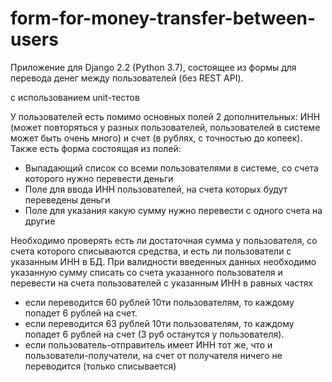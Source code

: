 # form-for-money-transfer-between-users

Приложение для Django 2.2 (Python 3.7), состоящее из формы для перевода денег между пользователей (без REST API).

с использованием unit-тестов

У пользователей есть помимо основных полей 2 дополнительных: ИНН (может повторяться у разных пользователей, пользователей в системе может быть очень много) и счет (в рублях, с точностью до копеек). Также есть форма состоящая из полей:

- Выпадающий список со всеми пользователями в системе, со счета которого нужно перевести деньги
- Поле для ввода ИНН пользователей, на счета которых будут переведены деньги
- Поле для указания какую сумму нужно перевести с одного счета на другие

Необходимо проверять есть ли достаточная сумма у пользователя, со счета которого списываются средства, и есть ли пользователи с указанным ИНН в БД. При валидности введенных данных необходимо указанную сумму списать со счета указанного пользователя и перевести на счета пользователей с указанным ИНН в равных частях

- если переводится 60 рублей 10ти пользователям, то каждому попадет 6 рублей на счет.
- если переводится 63 рублей 10ти пользователям, то каждому попадет 6 рублей на счет (3 руб останутся у пользователя).
- если пользователь-отправитель имеет ИНН тот же, что и пользователи-получатели, на счет от получателя ничего не переводится (только списывается)

